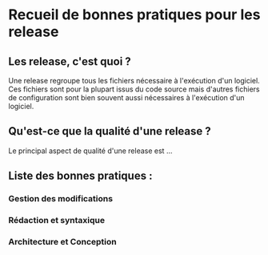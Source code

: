 Recueil de bonnes pratiques pour les release
============================================

Les release, c'est quoi ?
------------------------

Une release regroupe tous les fichiers nécessaire à l'exécution d'un logiciel. Ces fichiers sont pour la plupart issus du code source mais d'autres fichiers de configuration sont bien souvent aussi nécessaires à l'exécution d'un logiciel.


Qu'est-ce que la qualité d'une release ?
----------------------------------------

Le principal aspect de qualité d'une release est ...


Liste des bonnes pratiques :
----------------------------

### Gestion des modifications


### Rédaction et syntaxique


### Architecture et Conception

